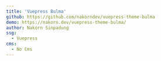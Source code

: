 ```yaml
---
title: 'Vuepress Bulma'
github: https://github.com/nakorndev/vuepress-theme-bulma
demo: https://nakorn.dev/vuepress-theme-bulma/
author: Nakorn Sinpadung
ssg:
  - Vuepress
cms:
  - No Cms
---
```

